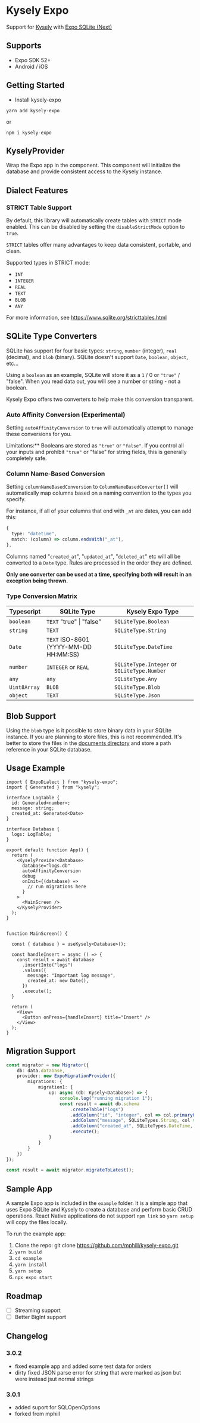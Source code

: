 # Kysely Expo

Support for [Kysely](https://github.com/kysely-org/kysely) with
[Expo SQLite (Next)](https://docs.expo.dev/versions/v52.0.0/sdk/sqlite/)

## Supports

- Expo SDK 52+
- Android / iOS

## Getting Started

- Install kysely-expo

`yarn add kysely-expo`

or

`npm i kysely-expo`

## KyselyProvider

Wrap the Expo app in the <KyselyProvider> component. This component will initialize the database and
provide consistent access to the Kysely instance.

## Dialect Features

### STRICT Table Support

By default, this library will automatically create tables with `STRICT` mode enabled. This can be
disabled by setting the `disableStrictMode` option to `true`.

`STRICT` tables offer many advantages to keep data consistent, portable, and clean.

Supported types in STRICT mode:

- `INT`
- `INTEGER`
- `REAL`
- `TEXT`
- `BLOB`
- `ANY`

For more information, see https://www.sqlite.org/stricttables.html

## SQLite Type Converters

SQLite has support for four basic types: `string`, `number` (integer), `real` (decimal), and `blob`
(binary). SQLite doesn't support `Date`, `boolean`, `object`, etc...

Using a `boolean` as an example, SQLite will store it as a `1` / 0 or `"true"` / "false". When you
read data out, you will see a number or string - not a boolean.

Kysely Expo offers two converters to help make this conversion transparent.

### Auto Affinity Conversion (Experimental)

Setting `autoAffinityConversion` to `true` will automatically attempt to manage these conversions
for you.

Limitations:\*\* Booleans are stored as `"true"` or `"false"`. If you control all your inputs and
prohibit `"true"` or "false" for string fields, this is generally completely safe.

### Column Name-Based Conversion

Setting `columnNameBasedConversion` to `ColumnNameBasedConverter[]` will automatically map columns
based on a naming convention to the types you specify.

For instance, if all of your columns that end with `_at` are dates, you can add this:

```ts
{
  type: "datetime",
  match: (column) => column.endsWith("_at"),
},
```

Columns named "`created_at`", "`updated_at`", "`deleted_at`" etc will all be converted to a `Date`
type. Rules are processed in the order they are defined.

**Only one converter can be used at a time, specifying both will result in an exception being
thrown.**

### Type Conversion Matrix

| Typescript   | SQLite Type                           | Kysely Expo Type                            |
| ------------ | ------------------------------------- | ------------------------------------------- |
| `boolean`    | `TEXT` "true" \| "false"              | `SQLiteType.Boolean`                        |
| `string`     | `TEXT`                                | `SQLiteType.String`                         |
| `Date`       | `TEXT` ISO-8601 (YYYY-MM-DD HH:MM:SS) | `SQLiteType.DateTime`                       |
| `number`     | `INTEGER` or `REAL`                   | `SQLiteType.Integer` or `SQLiteType.Number` |
| `any`        | `any`                                 | `SQLiteType.Any`                            |
| `Uint8Array` | `BLOB`                                | `SQLiteType.Blob`                           |
| `object`     | `TEXT`                                | `SQLiteType.Json`                           |

## Blob Support

Using the `blob` type is it possible to store binary data in your SQLite instance. If you are
planning to store files, this is not recommended. It's better to store the files in the
[documents directory](https://docs.expo.dev/versions/latest/sdk/filesystem/) and store a path
reference in your SQLite database.

## Usage Example

```tsx
import { ExpoDialect } from "kysely-expo";
import { Generated } from "kysely";

interface LogTable {
  id: Generated<number>;
  message: string;
  created_at: Generated<Date>
}

interface Database {
  logs: LogTable;
}

export default function App() {
  return (
    <KyselyProvider<Database>
      database="logs.db"
      autoAffinityConversion
      debug
      onInit={(database) =>
        // run migrations here
      }
    >
      <MainScreen />
    </KyselyProvider>
  );
}


function MainScreen() {

  const { database } = useKysely<Database>();

  const handleInsert = async () => {
    const result = await database
      .insertInto("logs")
      .values({
        message: "Important log message",
        created_at: new Date(),
      })
      .execute();
  }

  return (
    <View>
      <Button onPress={handleInsert} title="Insert" />
    </View>
  );
}

```

## Migration Support

```ts
const migrator = new Migrator({
    db: data.database,
    provider: new ExpoMigrationProvider({
        migrations: {
            migration1: {
                up: async (db: Kysely<Database>) => {
                    console.log("running migration 1");
                    const result = await db.schema
                        .createTable("logs")
                        .addColumn("id", "integer", col => col.primaryKey().autoIncrement())
                        .addColumn("message", SQLiteTypes.String, col => col.notNull())
                        .addColumn("created_at", SQLiteTypes.DateTime, col => col.notNull())
                        .execute();
                }
            }
        }
    })
});

const result = await migrator.migrateToLatest();
```

## Sample App

A sample Expo app is included in the `example` folder. It is a simple app that uses Expo SQLite and
Kysely to create a database and perform basic CRUD operations. React Native applications do not
support `npm link` so `yarn setup` will copy the files locally.

To run the example app:

1. Clone the repo: git clone https://github.com/mphill/kysely-expo.git
2. `yarn build`
3. `cd example`
4. `yarn install`
5. `yarn setup`
6. `npx expo start`

## Roadmap

- [ ] Streaming support
- [ ] Better BigInt support

## Changelog

### 3.0.2

- fixed example app and added some test data for orders
- dirty fixed JSON parse error for string that were marked as json but were instead jsut normal strings

### 3.0.1

- added suport for SQLOpenOptions
- forked from mphill
